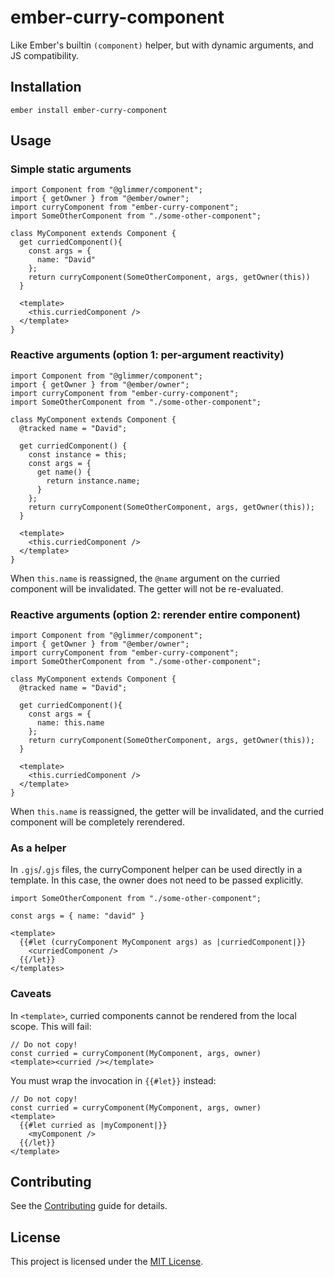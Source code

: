 # ember-curry-component

Like Ember's builtin `(component)` helper, but with dynamic arguments, and JS compatibility.

## Installation

```
ember install ember-curry-component
```

## Usage

### Simple static arguments

```gjs
import Component from "@glimmer/component";
import { getOwner } from "@ember/owner";
import curryComponent from "ember-curry-component";
import SomeOtherComponent from "./some-other-component";

class MyComponent extends Component {
  get curriedComponent(){
    const args = {
      name: "David"
    };
    return curryComponent(SomeOtherComponent, args, getOwner(this))
  }

  <template>
    <this.curriedComponent />
  </template>
}
```

### Reactive arguments (option 1: per-argument reactivity)

```gjs
import Component from "@glimmer/component";
import { getOwner } from "@ember/owner";
import curryComponent from "ember-curry-component";
import SomeOtherComponent from "./some-other-component";

class MyComponent extends Component {
  @tracked name = "David";

  get curriedComponent() {
    const instance = this;
    const args = {
      get name() {
        return instance.name;
      }
    };
    return curryComponent(SomeOtherComponent, args, getOwner(this));
  }

  <template>
    <this.curriedComponent />
  </template>
}
```
When `this.name` is reassigned, the `@name` argument on the curried component will be invalidated. The getter will not be re-evaluated.

### Reactive arguments (option 2: rerender entire component)

```gjs
import Component from "@glimmer/component";
import { getOwner } from "@ember/owner";
import curryComponent from "ember-curry-component";
import SomeOtherComponent from "./some-other-component";

class MyComponent extends Component {
  @tracked name = "David";

  get curriedComponent(){
    const args = {
      name: this.name
    };
    return curryComponent(SomeOtherComponent, args, getOwner(this));
  }

  <template>
    <this.curriedComponent />
  </template>
}
```
When `this.name` is reassigned, the getter will be invalidated, and the curried component will be completely rerendered.

### As a helper

In `.gjs`/`.gjs` files, the curryComponent helper can be used directly in a template. In this case, the owner does not need to be passed explicitly.

```gjs
import SomeOtherComponent from "./some-other-component";

const args = { name: "david" }

<template>
  {{#let (curryComponent MyComponent args) as |curriedComponent|}}
    <curriedComponent />
  {{/let}}
</templates>
```

### Caveats

In `<template>`, curried components cannot be rendered from the local scope. This will fail:

```gjs
// Do not copy!
const curried = curryComponent(MyComponent, args, owner)
<template><curried /></template>
```
You must wrap the invocation in `{{#let}}` instead:
```gjs
// Do not copy!
const curried = curryComponent(MyComponent, args, owner)
<template>
  {{#let curried as |myComponent|}}
    <myComponent />
  {{/let}}
</template>
```

## Contributing

See the [Contributing](CONTRIBUTING.md) guide for details.

## License

This project is licensed under the [MIT License](LICENSE.md).
